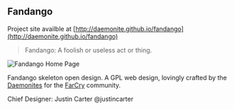 ## Fandango

Project site availble at [http://daemonite.github.io/fandango](http://daemonite.github.io/fandango)

> Fandango: A foolish or useless act or thing.

![Fandango Home Page](http://daemonite.github.io/fandango/project-asset/img/home.png)

Fandango skeleton open design. A GPL web design, lovingly crafted by the [Daemonites][1] for the [FarCry][2] community.

Chief Designer: Justin Carter @justincarter


[1]: http://www.daemon.com.au/        "Daemon Internet Consultants"
[2]: http://www.farcrycore.org/  "FarCry Publishing Platform"

